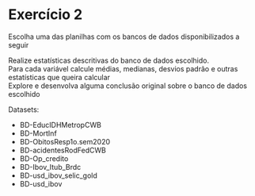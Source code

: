 # Exercício 2


Escolha uma das planilhas com os bancos de dados disponibilizados a seguir  
  
Realize estatísticas descritivas do banco de dados escolhido.  
Para cada variável calcule médias, medianas, desvios padrão e outras estatísticas que queira calcular  
Explore e desenvolva alguma conclusão original sobre o banco de dados escolhido  

Datasets:
* BD-EducIDHMetropCWB
* BD-MortInf
* BD-ObitosResp1o.sem2020
* BD-acidentesRodFedCWB
* BD-Op_credito
* BD-Ibov_Itub_Brdc
* BD-usd_ibov_selic_gold
* BD-usd_ibov